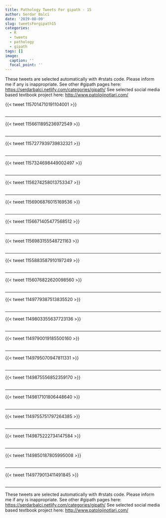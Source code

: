 ```yaml
---
title: Pathology Tweets For gipath - 15
author: Serdar Balci
date: '2019-08-09'
slug: tweetsForgipath15
categories:
  - R
  - tweets
  - pathology
  - gipath
tags: []
image:
  caption: ''
  focal_point: ''
---
```



These tweets are selected automatically with #rstats code. Please inform me if any is inappropriate.
See other #gipath pages here: https://serdarbalci.netlify.com/categories/gipath/ 
See selected social media based textbook project here: http://www.patolojinotlari.com/

{{< tweet 1157014710191104001 >}}
<br>
<br>
<hr>
{{< tweet 1156611895236972549 >}}
<br>
<br>
<hr>
{{< tweet 1157277939739832321 >}}
<br>
<br>
<hr>
{{< tweet 1157324698449002497 >}}
<br>
<br>
<hr>
{{< tweet 1156274258013753347 >}}
<br>
<br>
<hr>
{{< tweet 1156906876015169536 >}}
<br>
<br>
<hr>
{{< tweet 1156671405477568512 >}}
<br>
<br>
<hr>
{{< tweet 1156983155548721163 >}}
<br>
<br>
<hr>
{{< tweet 1155883587910197249 >}}
<br>
<br>
<hr>
{{< tweet 1156076822620098560 >}}
<br>
<br>
<hr>
{{< tweet 1149779387513835520 >}}
<br>
<br>
<hr>
{{< tweet 1149803355637723136 >}}
<br>
<br>
<hr>
{{< tweet 1149790019185500160 >}}
<br>
<br>
<hr>
{{< tweet 1149795070947811331 >}}
<br>
<br>
<hr>
{{< tweet 1149875556852359170 >}}
<br>
<br>
<hr>
{{< tweet 1149817101806448640 >}}
<br>
<br>
<hr>
{{< tweet 1149755751797264385 >}}
<br>
<br>
<hr>
{{< tweet 1149875222734147584 >}}
<br>
<br>
<hr>
{{< tweet 1149850187805995008 >}}
<br>
<br>
<hr>
{{< tweet 1149779013411491845 >}}
<br>
<br>
<hr>


These tweets are selected automatically with #rstats code. Please inform me if any is inappropriate.
See other #gipath pages here: https://serdarbalci.netlify.com/categories/gipath/ 
See selected social media based textbook project here: http://www.patolojinotlari.com/
